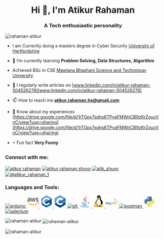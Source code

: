 <h1 align="center">Hi 👋, I'm Atikur Rahaman</h1>
<h3 align="center">A  Tech enthusiastic personality </h3>


<p align="left"> <img src="https://komarev.com/ghpvc/?username=rahaman-atikur&label=Profile%20views&color=0e75b6&style=flat" alt="rahaman-atikur" /> </p>

- I am Currently doing a masters degree in Cyber Security [University of Hertfordshire](https://www.herts.ac.uk/)

- 🌱 I’m currently learning **Problem Solving, Data Structures, Algorithm**

- Achieved BSc in CSE [Mawlana Bhashani Science and Technology University](https://mbstu.ac.bd/)

- 📝 I regularly write articles on [www.linkedin.com/in/atikur-rahaman-504526278](www.linkedin.com/in/atikur-rahaman-504526278)

- 📫 How to reach me **atikur.rahaman.hs@gmail.com**

- 📄 Know about my experiences [https://drive.google.com/file/d/1rTGpx7sqhs6TPvaFMWnCB9zKrZoucVnC/view?usp=sharing](https://drive.google.com/file/d/1rTGpx7sqhs6TPvaFMWnCB9zKrZoucVnC/view?usp=sharing)

- ⚡ Fun fact **Very Funny**

<h3 align="left">Connect with me:</h3>
<p align="left">
<a href="https://linkedin.com/in/atikur rahaman" target="blank"><img align="center" src="https://raw.githubusercontent.com/rahuldkjain/github-profile-readme-generator/master/src/images/icons/Social/linked-in-alt.svg" alt="atikur rahaman" height="30" width="40" /></a>
<a href="https://fb.com/atikur rahaman shuvo" target="blank"><img align="center" src="https://raw.githubusercontent.com/rahuldkjain/github-profile-readme-generator/master/src/images/icons/Social/facebook.svg" alt="atikur rahaman shuvo" height="30" width="40" /></a>
<a href="https://instagram.com/atik_shuvo" target="blank"><img align="center" src="https://raw.githubusercontent.com/rahuldkjain/github-profile-readme-generator/master/src/images/icons/Social/instagram.svg" alt="atik_shuvo" height="30" width="40" /></a>
<a href="https://www.hackerrank.com/@atikur_rahaman_1" target="blank"><img align="center" src="https://raw.githubusercontent.com/rahuldkjain/github-profile-readme-generator/master/src/images/icons/Social/hackerrank.svg" alt="@atikur_rahaman_1" height="30" width="40" /></a>
</p>

<h3 align="left">Languages and Tools:</h3>
<p align="left"> <a href="https://www.arduino.cc/" target="_blank" rel="noreferrer"> <img src="https://cdn.worldvectorlogo.com/logos/arduino-1.svg" alt="arduino" width="40" height="40"/> </a> <a href="https://aws.amazon.com" target="_blank" rel="noreferrer"> <img src="https://raw.githubusercontent.com/devicons/devicon/master/icons/amazonwebservices/amazonwebservices-original-wordmark.svg" alt="aws" width="40" height="40"/> </a> <a href="https://www.cprogramming.com/" target="_blank" rel="noreferrer"> <img src="https://raw.githubusercontent.com/devicons/devicon/master/icons/c/c-original.svg" alt="c" width="40" height="40"/> </a> <a href="https://www.w3schools.com/cpp/" target="_blank" rel="noreferrer"> <img src="https://raw.githubusercontent.com/devicons/devicon/master/icons/cplusplus/cplusplus-original.svg" alt="cplusplus" width="40" height="40"/> </a> <a href="https://git-scm.com/" target="_blank" rel="noreferrer"> <img src="https://www.vectorlogo.zone/logos/git-scm/git-scm-icon.svg" alt="git" width="40" height="40"/> </a> <a href="https://www.java.com" target="_blank" rel="noreferrer"> <img src="https://raw.githubusercontent.com/devicons/devicon/master/icons/java/java-original.svg" alt="java" width="40" height="40"/> </a> <a href="https://www.linux.org/" target="_blank" rel="noreferrer"> <img src="https://raw.githubusercontent.com/devicons/devicon/master/icons/linux/linux-original.svg" alt="linux" width="40" height="40"/> </a> <a href="https://www.mysql.com/" target="_blank" rel="noreferrer"> <img src="https://raw.githubusercontent.com/devicons/devicon/master/icons/mysql/mysql-original-wordmark.svg" alt="mysql" width="40" height="40"/> </a> <a href="https://postman.com" target="_blank" rel="noreferrer"> <img src="https://www.vectorlogo.zone/logos/getpostman/getpostman-icon.svg" alt="postman" width="40" height="40"/> </a> <a href="https://www.python.org" target="_blank" rel="noreferrer"> <img src="https://raw.githubusercontent.com/devicons/devicon/master/icons/python/python-original.svg" alt="python" width="40" height="40"/> </a> <a href="https://www.selenium.dev" target="_blank" rel="noreferrer"> <img src="https://raw.githubusercontent.com/detain/svg-logos/780f25886640cef088af994181646db2f6b1a3f8/svg/selenium-logo.svg" alt="selenium" width="40" height="40"/> </a> </p>

<p><img align="left" src="https://github-readme-stats.vercel.app/api/top-langs?username=rahaman-atikur&show_icons=true&locale=en&layout=compact" alt="rahaman-atikur" /></p>

<p>&nbsp;<img align="center" src="https://github-readme-stats.vercel.app/api?username=rahaman-atikur&show_icons=true&locale=en" alt="rahaman-atikur" /></p>

<p><img align="center" src="https://github-readme-streak-stats.herokuapp.com/?user=rahaman-atikur&" alt="rahaman-atikur" /></p>
